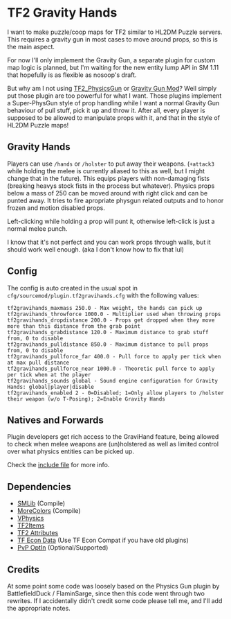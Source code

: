 # TF2 Gravity Hands

I want to make puzzle/coop maps for TF2 similar to HL2DM Puzzle servers.
This requires a gravity gun in most cases to move around props, so this is the main aspect.

For now I'll only implement the Gravity Gun, a separate plugin for custom map logic is planned,
but I'm waiting for the new entity lump API in SM 1.11 that hopefully is as flexible as nosoop's draft.

But why am I not using [TF2_PhysicsGun](https://github.com/BattlefieldDuck/TF2_PhysicsGun) or
[Gravity Gun Mod](https://forums.alliedmods.net/showthread.php?p=1294817)?
Well simply put those plugin are too powerful for what I want. Those plugins implement a
Super-PhysGun style of prop handling while I want a normal Gravity Gun behaviour of pull stuff,
pick it up and throw it. After all, every player is supposed to be allowed to manipulate props
with it, and that in the style of HL2DM Puzzle maps!

## Gravity Hands

Players can use `/hands` or `/holster` to put away their weapons. (`+attack3` while holding the melee is 
currently aliased to this as well, but I might change that in the future).
This equips players with non-damaging fists (breaking heavys stock fists in the process but whatever).
Physics props below a mass of 250 can be moved around with right click and can be punted away.
It tries to fire apropriate physgun related outputs and to honor frozen and motion disabled props.

Left-clicking while holding a prop will punt it, otherwise left-click is just a normal melee punch.

I know that it's not perfect and you can work props through walls, but it should work well enough.
(aka I don't know how to fix that lul)

## Config

The config is auto created in the usual spot in `cfg/sourcemod/plugin.tf2gravihands.cfg` with the following values:
```
tf2gravihands_maxmass 250.0 - Max weight, the hands can pick up
tf2gravihands_throwforce 1000.0 - Multiplier used when throwing props
tf2gravihands_dropdistance 200.0 - Props get dropped when they move more than this distance from the grab point
tf2gravihands_grabdistance 120.0 - Maximum distance to grab stuff from, 0 to disable
tf2gravihands_pulldistance 850.0 - Maximum distance to pull props from, 0 to disable
tf2gravihands_pullforce_far 400.0 - Pull force to apply per tick when at max pull distance
tf2gravihands_pullforce_near 1000.0 - Theoretic pull force to apply per tick when at the player
tf2gravihands_sounds global - Sound engine configuration for Gravity Hands: global|player|disable
tf2gravihands_enabled 2 - 0=Disabled; 1=Only allow players to /holster their weapon (w/o T-Posing); 2=Enable Gravity Hands
```

## Natives and Forwards

Plugin developers get rich access to the GraviHand feature, being allowed to check when melee weapons are 
(un)holstered as well as limited control over what physics entities can be picked up.

Check the [include file](https://github.com/DosMike/TF2-GraviHands/blob/master/tf2gravihands.inc) for more info.

## Dependencies

* [SMLib](https://github.com/bcserv/smlib/tree/transitional_syntax) (Compile)
* [MoreColors](https://raw.githubusercontent.com/DoctorMcKay/sourcemod-plugins/master/scripting/include/morecolors.inc) (Compile)
* [VPhysics](https://forums.alliedmods.net/showthread.php?t=136350?t=136350)
* [TF2Items](https://forums.alliedmods.net/showthread.php?p=1050170?p=1050170)
* [TF2 Attributes](https://github.com/nosoop/tf2attributes)
* [TF Econ Data](https://github.com/nosoop/SM-TFEconData) (Use TF Econ Compat if you have old plugins)
* [PvP OptIn](https://github.com/DosMike/TF2-PvP-OptIn) (Optional/Supported)

## Credits

At some point some code was loosely based on the Physics Gun plugin by BattlefieldDuck / FlaminSarge, since then this code went through two rewrites.
If I accidentally didn't credit some code please tell me, and I'll add the appropriate notes.
